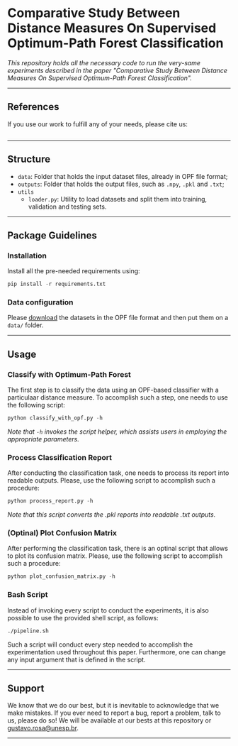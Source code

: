 # Comparative Study Between Distance Measures On Supervised Optimum-Path Forest Classification

*This repository holds all the necessary code to run the very-same experiments described in the paper "Comparative Study Between Distance Measures On Supervised Optimum-Path Forest Classification".*

---

## References

If you use our work to fulfill any of your needs, please cite us:

```
```

---

## Structure

 * `data`: Folder that holds the input dataset files, already in OPF file format;
 * `outputs`: Folder that holds the output files, such as `.npy`, `.pkl` and `.txt`;
 * `utils`
   * `loader.py`: Utility to load datasets and split them into training, validation and testing sets.
   
---

## Package Guidelines

### Installation

Install all the pre-needed requirements using:

```Python
pip install -r requirements.txt
```

### Data configuration

Please [download](http://recogna.tech/files/opf_distance/data.tar.gz) the datasets in the OPF file format and then put them on a `data/` folder.

---

## Usage

### Classify with Optimum-Path Forest

The first step is to classify the data using an OPF-based classifier with a particulaar distance measure. To accomplish such a step, one needs to use the following script:

```Python
python classify_with_opf.py -h
```

*Note that `-h` invokes the script helper, which assists users in employing the appropriate parameters.*

### Process Classification Report

After conducting the classification task, one needs to process its report into readable outputs. Please, use the following script to accomplish such a procedure:

```Python
python process_report.py -h
```

*Note that this script converts the .pkl reports into readable .txt outputs.*

### (Optinal) Plot Confusion Matrix

After performing the classification task, there is an optinal script that allows to plot its confusion matrix. Please, use the following script to accomplish such a procedure:

```Python
python plot_confusion_matrix.py -h
```

### Bash Script

Instead of invoking every script to conduct the experiments, it is also possible to use the provided shell script, as follows:

```Bash
./pipeline.sh
```

Such a script will conduct every step needed to accomplish the experimentation used throughout this paper. Furthermore, one can change any input argument that is defined in the script.

---

## Support

We know that we do our best, but it is inevitable to acknowledge that we make mistakes. If you ever need to report a bug, report a problem, talk to us, please do so! We will be available at our bests at this repository or gustavo.rosa@unesp.br.

---
